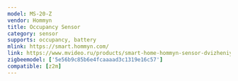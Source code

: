 ```yaml
---
model: MS-20-Z
vendor: Hommyn
title: Occupancy Sensor
category: sensor
supports: occupancy, battery
mlink: https://smart.hommyn.com/
link: https://www.mvideo.ru/products/smart-home-hommyn-sensor-dvizheniya-ms-20-z-50050668
zigbeemodel: ['5e56b9c85b6e4fcaaaad3c1319e16c57']
compatible: [z2m]
---
```

